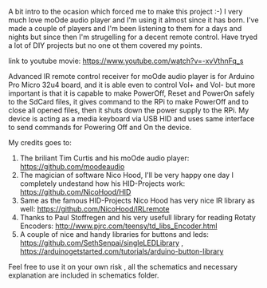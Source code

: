 
A bit intro to the ocasion which forced me to make this project :-) I very much love moOde audio player and I'm using it almost since it has born. I've made a couple of players and I'm been listening to them for a days and nights but since then I'm strugelling for a decent remote control. Have tryed a lot of DIY projects but no one ot them covered my points.

link to youtube movie: https://www.youtube.com/watch?v=-xvVthnFq_s

Advanced IR remote control receiver for moOde audio player is for Arduino Pro Micro 32u4 board, and it is able even to control Vol+ and Vol- but more important is that it is capable to make PowerOff, Reset and PowerOn safely to the SdCard files, it gives command to the RPi to make PowerOff and to close all opened files, then it shuts down the power supply to the RPi. My device is acting as a media keyboard via USB HID and uses same interface to send commands for Powering Off and On the device.

My credits goes to:
1. The briliant Tim Curtis and his moOde audio player: https://github.com/moodeaudio
2. The magician of software Nico Hood, I'll be very happy one day I completely undestand how his HID-Projects work: https://github.com/NicoHood/HID
3. Same as the famous HID-Projects Nico Hood has very nice IR library as well: https://github.com/NicoHood/IRLremote
4. Thanks to Paul Stoffregen and his very usefull library for reading Rotaty Encoders: http://www.pjrc.com/teensy/td_libs_Encoder.html  
5. A couple of nice and handy libraries for buttons and leds: https://github.com/SethSenpai/singleLEDLibrary , https://arduinogetstarted.com/tutorials/arduino-button-library

Feel free to use it on your own risk , all the schematics and necessary explanation are included in schematics folder.
